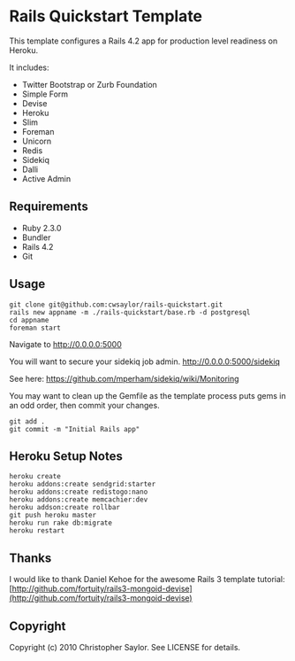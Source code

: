 # Rails Quickstart Template

This template configures a Rails 4.2 app for production level readiness on Heroku.

It includes:

* Twitter Bootstrap or Zurb Foundation
* Simple Form
* Devise
* Heroku
* Slim
* Foreman
* Unicorn
* Redis
* Sidekiq
* Dalli
* Active Admin

## Requirements

* Ruby 2.3.0
* Bundler
* Rails 4.2
* Git

## Usage

    git clone git@github.com:cwsaylor/rails-quickstart.git
    rails new appname -m ./rails-quickstart/base.rb -d postgresql
    cd appname
    foreman start

Navigate to http://0.0.0.0:5000

You will want to secure your sidekiq job admin.
http://0.0.0.0:5000/sidekiq

See here:
https://github.com/mperham/sidekiq/wiki/Monitoring

You may want to clean up the Gemfile as the template process puts gems in an odd order,
then commit your changes.

    git add .
    git commit -m "Initial Rails app"

## Heroku Setup Notes

    heroku create
    heroku addons:create sendgrid:starter
    heroku addons:create redistogo:nano
    heroku addons:create memcachier:dev
    heroku addson:create rollbar
    git push heroku master
    heroku run rake db:migrate
    heroku restart

## Thanks

I would like to thank Daniel Kehoe for the awesome Rails 3 template tutorial:
[http://github.com/fortuity/rails3-mongoid-devise](http://github.com/fortuity/rails3-mongoid-devise)

## Copyright

Copyright (c) 2010 Christopher Saylor. See LICENSE for details.

